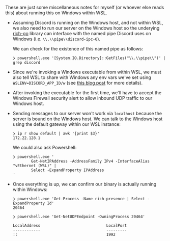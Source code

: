 These are just some miscellaneous notes for myself (or whoever else reads
this) about running this on Windows within WSL.

- Assuming Discord is running on the Windows host, and not within WSL, we
  also need to run our server on the Windows host so the underying
  [rich-go](https://github.com/hugolgst/rich-go) library can interface with the
  named pipe Discord uses on Windows (i.e. `\\.\\pipe\\discord-ipc-0`).

  We can check for the existence of this named pipe as follows:

  ```console
  ❯ powershell.exe '[System.IO.Directory]::GetFiles("\\.\\pipe\\")' | grep discord
  ```

- Since we're invoking a Windows executable from within WSL, we must also tell
  WSL to share with Windows any env vars we've set using
  `WSLENV=DISCORD_APP_ID/w` (see [this blog
  post](https://devblogs.microsoft.com/commandline/share-environment-vars-between-wsl-and-windows/)
  for more details).

- After invoking the executable for the first time, we'll have to accept the
  Windows Firewall security alert to allow inbound UDP traffic to our Windows
  host.

- Sending messages to our server won't work via `localhost` because the server
  is bound on the Windows host. We can talk to the Windows host using the
  default gateway within our WSL instance:

  ```console
  ❯ ip r show default | awk '{print $3}'
  172.22.128.1
  ```

  We could also ask Powershell:

  ```console
  ❯ powershell.exe '
          Get-NetIPAddress -AddressFamily IPv4 -InterfaceAlias "vEthernet (WSL)" |
          Select -ExpandProperty IPAddress
  '
  ```

- Once everything is up, we can confirm our binary is actually running
  within Windows:

  ```console
  ❯ powershell.exe 'Get-Process -Name rich-presence | Select -ExpandProperty Id'
  20464
  ```

  ```console
  ❯ powershell.exe 'Get-NetUDPEndpoint -OwningProcess 20464'

  LocalAddress                             LocalPort
  ------------                             ---------
  ::                                       1992
  ```

